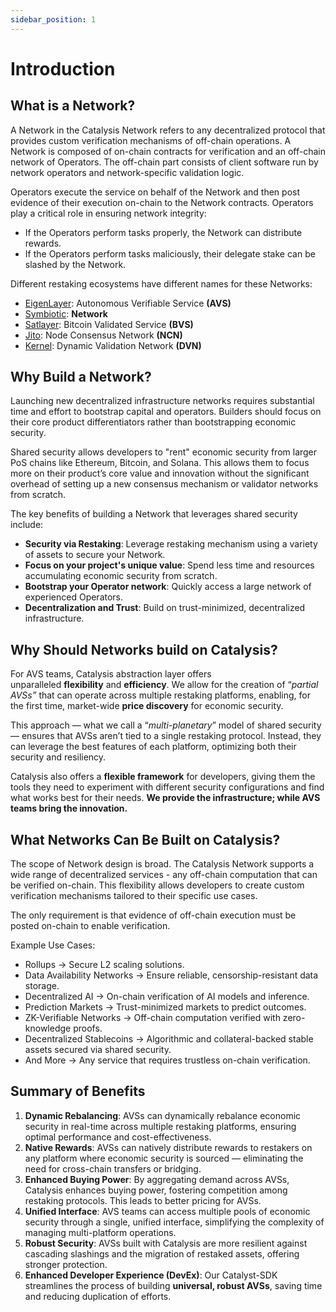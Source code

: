```yaml
---
sidebar_position: 1
---
```


# Introduction

## What is a Network?

A Network in the Catalysis Network refers to any decentralized protocol that provides custom verification mechanisms of off-chain operations. A Network is composed of on-chain contracts for verification and an off-chain network of Operators. The off-chain part consists of client software run by network operators and network-specific validation logic.

Operators execute the service on behalf of the Network and then post evidence of their execution on-chain to the Network contracts. Operators play a critical role in ensuring network integrity:
- If the Operators perform tasks properly, the Network can distribute rewards.
- If the Operators perform tasks maliciously, their delegate stake can be slashed by the Network.

Different restaking ecosystems have different names for these Networks:
- [EigenLayer](https://www.eigenlayer.xyz/): Autonomous Verifiable Service **(AVS)**
- [Symbiotic](https://www.symbiotic.fi/): **Network**
- [Satlayer](https://www.satlayer.xyz/): Bitcoin Validated Service **(BVS)**
- [Jito](https://www.jito.network/restaking/): Node Consensus Network **(NCN)**
- [Kernel](https://kerneldao.com/): Dynamic Validation Network **(DVN)**

## Why Build a Network?

Launching new decentralized infrastructure networks requires substantial time and effort to bootstrap capital and operators. Builders should focus on their core product differentiators rather than bootstrapping economic security.

Shared security allows developers to "rent" economic security from larger PoS chains like Ethereum, Bitcoin, and Solana. This allows them to focus more on their product’s core value and innovation without the significant overhead of setting up a new consensus mechanism or validator networks from scratch.

The key benefits of building a Network that leverages shared security include:

- **Security via Restaking**: Leverage restaking mechanism using a variety of assets to secure your Network.
- **Focus on your project's unique value**: Spend less time and resources accumulating economic security from scratch.
- **Bootstrap your Operator network**: Quickly access a large network of experienced Operators.
- **Decentralization and Trust**: Build on trust-minimized, decentralized infrastructure.

## Why Should Networks build on Catalysis?

For AVS teams, Catalysis abstraction layer offers unparalleled **flexibility** and **efficiency**. We allow for the creation of “*partial AVSs”* that can operate across multiple restaking platforms, enabling, for the first time, market-wide **price discovery** for economic security.

This approach — what we call a “*multi-planetary*” model of shared security — ensures that AVSs aren’t tied to a single restaking protocol. Instead, they can leverage the best features of each platform, optimizing both their security and resiliency.

Catalysis also offers a **flexible framework** for developers, giving them the tools they need to experiment with different security configurations and find what works best for their needs. **We provide the infrastructure; while AVS teams bring the innovation.**

## What Networks Can Be Built on Catalysis?

The scope of Network design is broad. The Catalysis Network supports a wide range of decentralized services - any off-chain computation that can be verified on-chain. This flexibility allows developers to create custom verification mechanisms tailored to their specific use cases.

The only requirement is that evidence of off-chain execution must be posted on-chain to enable verification.

Example Use Cases:
- Rollups → Secure L2 scaling solutions.
- Data Availability Networks → Ensure reliable, censorship-resistant data storage.
- Decentralized AI → On-chain verification of AI models and inference.
- Prediction Markets → Trust-minimized markets to predict outcomes.
- ZK-Verifiable Networks → Off-chain computation verified with zero-knowledge proofs.
- Decentralized Stablecoins → Algorithmic and collateral-backed stable assets secured via shared security.
- And More → Any service that requires trustless on-chain verification.

## Summary of Benefits

1. **Dynamic Rebalancing**: AVSs can dynamically rebalance economic security in real-time across multiple restaking platforms, ensuring optimal performance and cost-effectiveness.
2. **Native Rewards**: AVSs can natively distribute rewards to restakers on any platform where economic security is sourced — eliminating the need for cross-chain transfers or bridging.
3. **Enhanced Buying Power**: By aggregating demand across AVSs, Catalysis enhances buying power, fostering competition among restaking protocols. This leads to better pricing for AVSs.
4. **Unified Interface**: AVS teams can access multiple pools of economic security through a single, unified interface, simplifying the complexity of managing multi-platform operations.
5. **Robust Security**: AVSs built with Catalysis are more resilient against cascading slashings and the migration of restaked assets, offering stronger protection.
6. **Enhanced Developer Experience (DevEx)**: Our Catalyst-SDK streamlines the process of building **universal, robust AVSs**, saving time and reducing duplication of efforts.